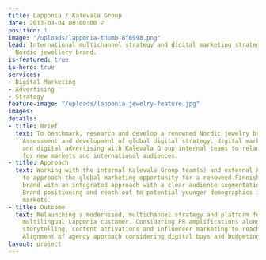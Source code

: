 ```yaml
---
title: Lapponia / Kalevala Group
date: 2013-03-04 00:00:00 Z
position: 1
image: "/uploads/lapponia-thumb-8f6998.png"
lead: International multichannel strategy and digital marketing strategy for a leading
  Nordic jewellery brand.
is-featured: true
is-hero: true
services:
- Digital Marketing
- Advertising
- Strategy
feature-image: "/uploads/lapponia-jewelry-feature.jpg"
images: 
details:
- title: Brief
  text: To benchmark, research and develop a renowned Nordic jewelry brand Lapponia.
    Assessment and development of global digital strategy, digital marketing strategy
    and digital advertising with Kalevala Group internal teams to relaunch the brand
    for new markets and international audiences.
- title: Approach
  text: Working with the internal Kalevala Group team(s) and external PR agencies
    to approach the global marketing opportunity for a renowned Finnish jewellery
    brand with an integrated approach with a clear audience segmentation in mind.
    Brand positioning and reach out to potential younger demographics in multiple
    markets.
- title: Outcome
  text: Relaunching a modernised, multichannel strategy and platform for a global
    multilingual Lapponia customer. Considering PR amplifications alongside new original
    storytelling, content activations and influencer marketing to reach new audiences.
    Alignment of agency approach considering digital buys and budgeting.
layout: project
---
```


